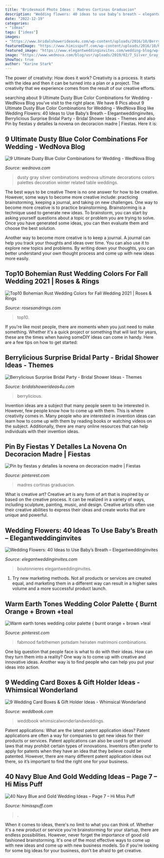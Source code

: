 ```yaml
---
title: "Bridesmaid Photo Ideas : Madres Cortinas Graduacion"
description: "Wedding flowers: 40 ideas to use baby’s breath – elegantweddinginvites"
date: "2022-12-19"
categories:
- "ideas"
tags: ["ideas"]
images:
- "https://www.bridalshowerideas4u.com/wp-content/uploads/2016/10/Berrylicious-Surprise-Bridal-Party-Guest-Tables.jpg"
featuredImage: "https://www.himisspuff.com/wp-content/uploads/2016/10/Navy-and-Gold-Zingermans-Wedding-Cake.jpg"
featured_image: "https://www.elegantweddinginvites.com/wedding-blog/wp-content/uploads/2015/07/pink-rose-and-babys-breath-wedding-bouquets.jpg"
image: "https://www.wednova.com/blog/usr/uploads/2019/02/7_Silver_Gray_Dusty_Blue_wedding_color_decoration_ideas_wedding_combo_2442857308.jpg"
ShowToc: true
author: "Karine Stark"
---
```



The power of creativity: How does it work?
Creativity is a process. It starts with the idea and then it can be turned into a plan or a project. The creativity that we experience comes from the result of our creative efforts.

	

		
searching about 9 Ultimate Dusty Blue Color Combinations for Wedding - WedNova Blog you've visit to the right place. We have 8 Pics about 9 Ultimate Dusty Blue Color Combinations for Wedding - WedNova Blog like Wedding Flowers: 40 Ideas to Use Baby’s Breath – Elegantweddinginvites, Berrylicious Surprise Bridal Party - Bridal Shower Ideas - Themes and also Pin by fiestas y detalles la novena on decoracion madre | Fiestas. Here it is:
		
    
## 9 Ultimate Dusty Blue Color Combinations For Wedding - WedNova Blog

<img loading=lazy src="https://www.wednova.com/blog/usr/uploads/2019/02/7_Silver_Gray_Dusty_Blue_wedding_color_decoration_ideas_wedding_combo_2442857308.jpg" onerror="this.onerror=null;this.src='https://tse1.mm.bing.net/th?id=OIP.hx8Yc1Lb8DHtn3beDnm3IwHaQh&amp;pid=15.1';" alt="9 Ultimate Dusty Blue Color Combinations for Wedding - WedNova Blog">

_Source: wednova.com_

>dusty gray silver combinations wednova ultimate decorations colors palettes decoration winter related table weddings. 

	

The best ways to be creative
There is no one answer for how to be creative. However, some ways to become more creative include: practicing brainstorming, keeping a journal, and taking on new challenges.
One way to become more creative is to practice brainstorming. Brainstorming is a technique used to generate new ideas. To brainstorm, you can start by asking yourself questions about a topic or problem you are trying to solve. Once you have generated some ideas, you can then evaluate them and choose the best solution.

Another way to become more creative is to keep a journal. A journal can help you track your thoughts and ideas over time. You can also use it to explore new topics and problems. By writing down your thoughts, you can better understand your own thought process and come up with new ideas more easily.

    
## Top10 Bohemian Rust Wedding Colors For Fall Wedding 2021 | Roses &amp; Rings

<img loading=lazy src="http://www.rosesandrings.com/wp-content/uploads/2020/07/Bohemian-rust-dusty-orange-wedding-color-ideas-9.jpg" onerror="this.onerror=null;this.src='https://tse1.mm.bing.net/th?id=OIP.2JMm_w1kBmo5-qPLlQ5Y_gHaNc&amp;pid=15.1';" alt="Top10 Bohemian Rust Wedding Colors for Fall Wedding 2021 | Roses &amp; Rings">

_Source: rosesandrings.com_

>top10. 

	

If you're like most people, there are moments when you just need to make something. Whether it's a quick project or something that will last for years, these are the times when having someDIY ideas can come in handy. Here are a few tips on how to get started:

    
## Berrylicious Surprise Bridal Party - Bridal Shower Ideas - Themes

<img loading=lazy src="https://www.bridalshowerideas4u.com/wp-content/uploads/2016/10/Berrylicious-Surprise-Bridal-Party-Guest-Tables.jpg" onerror="this.onerror=null;this.src='https://tse3.mm.bing.net/th?id=OIP.7Ql14OA5bnRngjXocnMLOAHaLG&amp;pid=15.1';" alt="Berrylicious Surprise Bridal Party - Bridal Shower Ideas - Themes">

_Source: bridalshowerideas4u.com_

>berrylicious. 

	

Invention ideas are a subject that many people seem to be interested in. However, few people know how to come up with them. This is where creativity comes in. Many people who are interested in invention ideas can learn how to come up with them by reading books or watching videos on the subject. Additionally, there are many online resources that can help individuals with their invention ideas.

    
## Pin By Fiestas Y Detalles La Novena On Decoracion Madre | Fiestas

<img loading=lazy src="https://i.pinimg.com/736x/5d/d1/2b/5dd12bcfda1cb27ab19430aee81b2956.jpg" onerror="this.onerror=null;this.src='https://tse1.mm.bing.net/th?id=OIP.2jZ61C_ADFW5zYOFdDDVZwHaJ3&amp;pid=15.1';" alt="Pin by fiestas y detalles la novena on decoracion madre | Fiestas">

_Source: pinterest.com_

>madres cortinas graduacion. 

	

What is creative art?
Creative art is any form of art that is inspired by or based on the creative process. It can be realized in a variety of ways, including sculpture, painting, music, and design. Creative artists often use their creative abilities to express their ideas and create works that are unique and powerful.

    
## Wedding Flowers: 40 Ideas To Use Baby’s Breath – Elegantweddinginvites

<img loading=lazy src="https://www.elegantweddinginvites.com/wedding-blog/wp-content/uploads/2015/07/pink-rose-and-babys-breath-wedding-bouquets.jpg" onerror="this.onerror=null;this.src='https://tse4.mm.bing.net/th?id=OIP.c-EB_d4tcjLCrJkR-h0EigHaLH&amp;pid=15.1';" alt="Wedding Flowers: 40 Ideas to Use Baby’s Breath – Elegantweddinginvites">

_Source: elegantweddinginvites.com_

>boutonnieres elegantweddinginvites. 

	

1. Try new marketing methods. Not all products or services are created equal, and marketing them in a different way can result in a higher sales volume and a more successful product launch.

    
## Warm Earth Tones Wedding Color Palette { Burnt Orange + Brown +teal

<img loading=lazy src="https://i.pinimg.com/736x/91/de/21/91de2117f0736e1c6ac4eb4d1d444014.jpg" onerror="this.onerror=null;this.src='https://tse4.mm.bing.net/th?id=OIP.V9v2fJF1l5lRjmygDCXUOQHaO0&amp;pid=15.1';" alt="Warm earth tones wedding color palette { burnt orange + brown +teal">

_Source: pinterest.com_

>fabmood farbthemen potsdam heiraten matrimoni combinations. 

	

One big question that people face is what to do with their ideas. How can they turn them into a reality? One way is to come up with creative and innovative ideas. Another way is to find people who can help you put your ideas into action.

    
## 9 Wedding Card Boxes &amp; Gift Holder Ideas - Whimsical Wonderland

<img loading=lazy src="http://s3.weddbook.com/t1/2/4/5/2452836/9-wedding-card-boxes-gift-holder-ideas-whimsical-wonderland.jpg" onerror="this.onerror=null;this.src='https://tse2.mm.bing.net/th?id=OIP.enLdoo2jj5QbzHGMgE7d5QHaLH&amp;pid=15.1';" alt="9 Wedding Card Boxes &amp; Gift Holder Ideas - Whimsical Wonderland">

_Source: weddbook.com_

>weddbook whimsicalwonderlandweddings. 

	

Patent applications: What are the latest patent application ideas?
Patent applications are often a way for companies to get new ideas for their products or services. Patent applications can also be used to get around laws that may prohibit certain types of innovations. 
Inventors often prefer to apply for patents when they have an idea that they believe could be patented. However, there are many different patent application ideas out there, so it’s important to find the right one for your business.

    
## 40 Navy Blue And Gold Wedding Ideas – Page 7 – Hi Miss Puff

<img loading=lazy src="https://www.himisspuff.com/wp-content/uploads/2016/10/Navy-and-Gold-Zingermans-Wedding-Cake.jpg" onerror="this.onerror=null;this.src='https://tse4.mm.bing.net/th?id=OIP.NpiiTHdCDf5gtNX6-TjJsQHaLH&amp;pid=15.1';" alt="40 Navy Blue and Gold Wedding Ideas – Page 7 – Hi Miss Puff">

_Source: himisspuff.com_

>. 

	

When it comes to ideas, there's no limit to what you can think of. Whether it's a new product or service you're brainstorming for your startup, there are endless possibilities. However, never forget the importance of good old fashioned brainstorming. It's one of the most effective ways to come up with new ideas and come up with new business models. So if you're looking for some big ideas for your business, don't be afraid to get creative.

